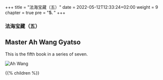 +++
title = "法海宝藏（五）"
date = 2022-05-12T12:33:24+02:00
weight = 9
chapter = true
pre = "<b>5. </b>"
+++
### 法海宝藏（五）
## Master Ah Wang Gyatso

This is the fifth book in a series of seven.

![Ah Wang](/images/fahaibao5.png)

{{% children  %}}